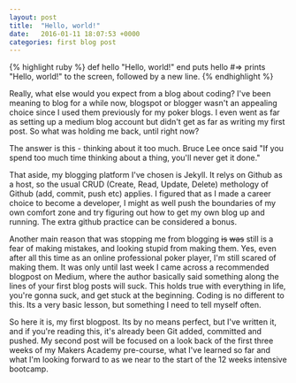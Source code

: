 ```yaml
---
layout: post
title:  "Hello, world!"
date:   2016-01-11 18:07:53 +0000 
categories: first blog post
---
```

{% highlight ruby %}
def hello
  "Hello, world!"
end
puts hello
#=>  prints "Hello, world!" to the screen, followed by a new line.
{% endhighlight %}

Really, what else would you expect from a blog about coding? I've been meaning to blog for a while now, blogspot or blogger wasn't an appealing choice since I used them previously for my poker blogs. I even went as far as setting up a medium blog account but didn't get as far as writing my first post. So what was holding me back, until right now?

The answer is this - thinking about it too much. Bruce Lee once said "If you spend too much time thinking about a thing, you'll never get it done."

That aside, my blogging platform I've chosen is Jekyll. It relys on Github as a host, so the usual CRUD (Create, Read, Update, Delete) methology of Github (add, commit, push etc) applies. I figured that as I made a career choice to become a developer, I might as well push the boundaries of my own comfort zone and try figuring out how to get my own blog up and running. The extra github practice can be considered a bonus. 

Another main reason that was stopping me from blogging <del>is</del> <del>was</del> still is a fear of making mistakes, and looking stupid from making them. Yes, even after all this time as an online professional poker player, I'm still scared of making them. It was only until last week I came across a recommended blogpost on Medium, where the author basically said something along the lines of your first blog posts will suck. This holds true with everything in life, you're gonna suck, and get stuck at the beginning. Coding is no different to this. Its a very basic lesson, but something I need to tell myself often.

So here it is, my first blogpost. Its by no means perfect, but I've written it, and if you're reading this, it's already been Git added, committed and pushed. My second post will be focused on a look back of the first three weeks of my Makers Academy pre-course, what I've learned so far and what I'm looking forward to as we near to the start of the 12 weeks intensive bootcamp.